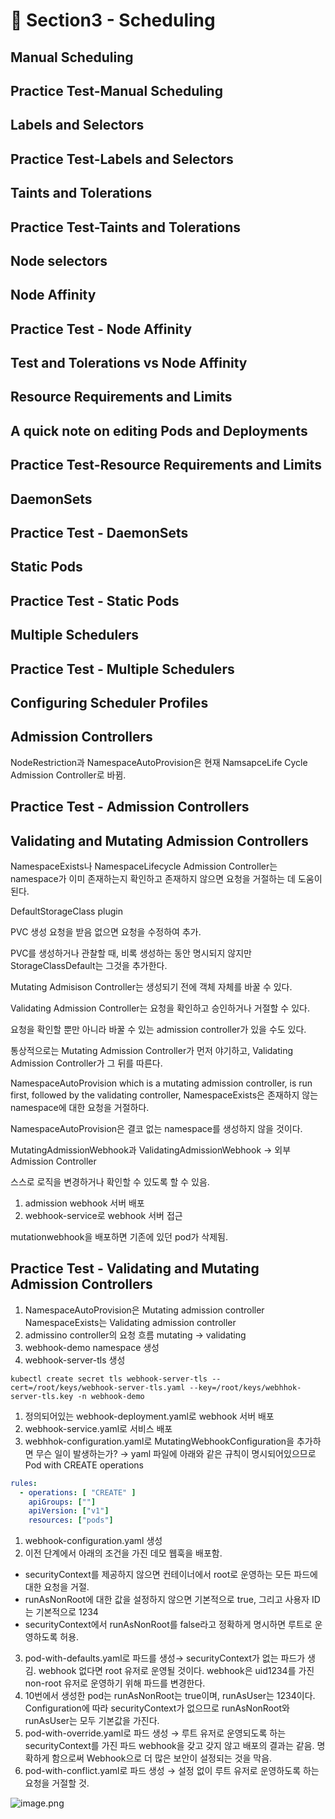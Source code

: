 # 🍨 Section3 - Scheduling

## Manual Scheduling


## Practice Test-Manual Scheduling


## Labels and Selectors


## Practice Test-Labels and Selectors


## Taints and Tolerations


## Practice Test-Taints and Tolerations


## Node selectors


## Node Affinity


## Practice Test - Node Affinity


## Test and Tolerations vs Node Affinity


## Resource Requirements and Limits


## A quick note on editing Pods and Deployments


## Practice Test-Resource Requirements and Limits


## DaemonSets


## Practice Test - DaemonSets


## Static Pods


## Practice Test - Static Pods


## Multiple Schedulers


## Practice Test - Multiple Schedulers


## Configuring Scheduler Profiles


## Admission Controllers


NodeRestriction과 NamespaceAutoProvision은 현재 NamsapceLife Cycle Admission Controller로 바뀜.


## Practice Test - Admission Controllers


## Validating and Mutating Admission Controllers


NamespaceExists나 NamespaceLifecycle Admission Controller는 namespace가 이미 존재하는지 확인하고 존재하지 않으면 요청을 거절하는 데 도움이 된다.


DefaultStorageClass plugin


PVC 생성 요청을 받음 없으면 요청을 수정하여 추가.


PVC를 생성하거나 관찰할 때, 비록 생성하는 동안 명시되지 않지만 StorageClassDefault는 그것을 추가한다.


Mutating Admisison Controller는 생성되기 전에 객체 자체를 바꿀 수 있다.


Validating Admission Controller는 요청을 확인하고 승인하거나 거절할 수 있다.


요청을 확인할 뿐만 아니라 바꿀 수 있는 admission controller가 있을 수도 있다.


통상적으로는 Mutating Admission Controller가 먼저 야기하고, Validating Admission Controller가 그 뒤를 따른다.


NamespaceAutoProvision which is a mutating admission controller, is run first, followed by the validating controller, NamespaceExists은 존재하지 않는 namespace에 대한 요청을 거절하다.


NamespaceAutoProvision은 결코 없는 namespace를 생성하지 않을 것이다.


MutatingAdmissionWebhook과 ValidatingAdmissionWebhook → 외부 Admission Controller


스스로 로직을 변경하거나 확인할 수 있도록 할 수 있음.

1. admission webhook 서버 배포
2. webhook-service로 webhook 서버 접근

mutationwebhook을 배포하면 기존에 있던 pod가 삭제됨.


## Practice Test - Validating and Mutating Admission Controllers

1. NamespaceAutoProvision은 Mutating admission controller
NamespaceExists는 Validating admission controller
2. admissino controller의 요청 흐름
mutating → validating
3. webhook-demo namespace 생성
4. webhook-server-tls 생성

```shell
kubectl create secret tls webhook-server-tls --cert=/root/keys/webhook-server-tls.yaml --key=/root/keys/webhhok-server-tls.key -n webhook-demo
```

1. 정의되어있는 webhook-deployment.yaml로 webhook 서버 배포
2. webhook-service.yaml로 서비스 배포
3. webhhok-configuration.yaml로 MutatingWebhookConfiguration을 추가하면 무슨 일이 발생하는가?
→ yaml 파일에 아래와 같은 규칙이 명시되어있으므로 Pod with CREATE operations

```yaml
rules:
  - operations: [ "CREATE" ]
    apiGroups: [""]
    apiVersion: ["v1"]
    resources: ["pods"]
```

1. webhook-configuration.yaml 생성
2. 이전 단계에서 아래의 조건을 가진 데모 웹훅을 배포함.
- securityContext를 제공하지 않으면 컨테이너에서 root로 운영하는 모든 파드에 대한 요청을 거절.
- runAsNonRoot에 대한 값을 설정하지 않으면 기본적으로 true, 그리고 사용자 ID는 기본적으로 1234
- securityContext에서 runAsNonRoot를 false라고 정확하게 명시하면 루트로 운영하도록 허용.
3. pod-with-defaults.yaml로 파드를 생성→ securityContext가 없는 파드가 생김.
webhook 없다면 root 유저로 운영될 것이다. webhook은 uid1234를 가진 non-root 유저로 운영하기 위해 파드를 변경한다.
4. 10번에서 생성한 pod는 runAsNonRoot는 true이며, runAsUser는 1234이다.
Configuration에 따라 securityContext가 없으므로 runAsNonRoot와 runAsUser는 모두 기본값을 가진다.
5. pod-with-override.yaml로 파드 생성 → 루트 유저로 운영되도록 하는 securityContext를 가진 파드
webhook을 갖고 갖지 않고 배포의 결과는 같음.
명확하게 함으로써 Webhook으로 더 많은 보안이 설정되는 것을 막음.
6. pod-with-conflict.yaml로 파드 생성 → 
설정 없이 루트 유저로 운영하도록 하는 요청을 거절할 것.

![image.png](https://prod-files-secure.s3.us-west-2.amazonaws.com/b2ea2032-00e9-4883-a13b-cb03cf5b2334/501c3b54-0de4-44d6-afe6-eca0c6373e4f/image.png?X-Amz-Algorithm=AWS4-HMAC-SHA256&X-Amz-Content-Sha256=UNSIGNED-PAYLOAD&X-Amz-Credential=ASIAZI2LB4663AHMM6XT%2F20250329%2Fus-west-2%2Fs3%2Faws4_request&X-Amz-Date=20250329T140706Z&X-Amz-Expires=3600&X-Amz-Security-Token=IQoJb3JpZ2luX2VjEAwaCXVzLXdlc3QtMiJHMEUCIAWRHbgm0lT2reZMy8sq%2F9utdRMoKr%2BCbSqW6vtl1cuhAiEAlGmFOMKBHUlMFWxoihmFsxiZJEUsT34z1euFGhXS3%2B4q%2FwMIdRAAGgw2Mzc0MjMxODM4MDUiDKo%2FtbXvUhDbNY%2FPyCrcAxtNdzCK%2FjCbFJj8mh7BdCqazgIjFBHIqrDkQirK6h60ZmKaDIW9nL3LtzEzGKmPWCc8MT007tFgKAcEywMOmAvPjoTphcAcxTtoZtVVwbUfRXfZzUTsCdLTWedrbVzrSm%2Bh4oxvT8TyJQ0sr5nA3KznWs1JCvryFWCV1vgHb2gj6BSaNWRGeNeMEaiG5aH0vEviswyZx76HyL34DDPXmkHwVxiTQYUQ8U7cN8loObvqglL5pk9x7nxM1Wraqcb7r%2F9R2K14amNQDrGc0SFIXiuSHpVrAVbg%2FBDzXYbULmTrauyif03xi5TVRikIOrJ2QX%2B2v2Ev0SkYjnUBL67y2Q%2Ft36fUanTxdE8RSHH5texn1LxlPirtUwctOFBgu3c%2BXFDi3QSB%2BQpnLKoQvp1l84dbHF25TgbEMEOIIhqJXxfUlTRLhVQK9P5Z4PGpEVHE3ySLrQP2jxhw5zzK4xNFLdL8dbgJEri1g0Le9cVNJUcnaF4PCOPqr9lpKngfJRvhvJkbWfvc4nqx4wMNKU4ML6KPQX5ylo%2BueeMvQm3Skc01hcZt5sPSIbQEGSLxOwnGSB%2FvQiCd8m84JXid6KEgBULAZPncgBki4pfo%2FZh%2F60Air%2Bx%2FdOgW9cSjk%2B7%2BMK61n78GOqUBzickJJpudn65J0P3HWvUWxFIt7U9PAbKnDE0SH6SXNwdafRe0MdXKggU2mZj3IGKOt97200BA%2F4XJD9Z2RDN6due%2BzHGODiXEn4ypfq27YkASquW0l%2FNP4a74ZCEt4Kobo1LtoI6sPvgMRJyb2vmJx%2F7Djdwb7pTlgNOJGLG70Sp2od2nO2vuBiDyH9zqaXNfnrA%2BIBKtnnT0ewEX2%2BWnqbM4%2Fix&X-Amz-Signature=e0962612cb79d9e47c14c5dac431284ac195d637ef9c0ad51e865bea28358e50&X-Amz-SignedHeaders=host&x-id=GetObject)

